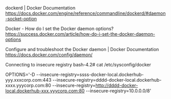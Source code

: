 dockerd | Docker Documentation<br>
 https://docs.docker.com/engine/reference/commandline/dockerd/#daemon-socket-option  



Docker - How do I set the Docker daemon options?
 https://success.docker.com/article/how-do-i-set-the-docker-daemon-options


Configure and troubleshoot the Docker daemon | Docker Documentation
 https://docs.docker.com/config/daemon/



Connecting to insecure registry
bash-4.2# cat /etc/sysconfig/docker

OPTIONS='-D --insecure-registry=ssss-docker-local.dockerhub-yyy.xxxcorp.com:443 --insecure-registry=dddd-docker-local.dockerhub-xxxx.yyycorp.com:80 --insecure-registry=http://dddd-docker-local.dockerhub-xxx.yyycorp.com:80 --insecure-registry=10.0.0.0/8'
